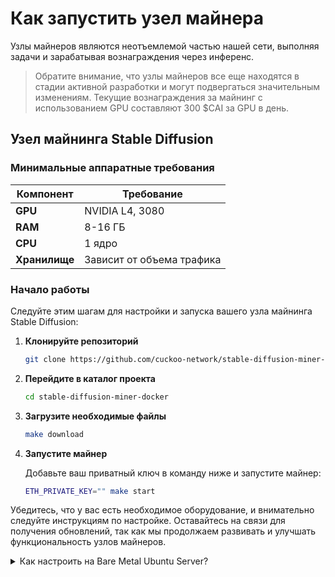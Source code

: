 # Как запустить узел майнера

Узлы майнеров являются неотъемлемой частью нашей сети, выполняя задачи и зарабатывая вознаграждения через инференс.

> Обратите внимание, что узлы майнеров все еще находятся в стадии активной разработки и могут подвергаться значительным изменениям. Текущие вознаграждения за майнинг с использованием GPU составляют 300 $CAI за GPU в день.

## Узел майнинга Stable Diffusion

### Минимальные аппаратные требования

| Компонент         | Требование                |
|-------------------|---------------------------|
| **GPU**           | NVIDIA L4, 3080           |
| **RAM**           | 8-16 ГБ                   |
| **CPU**           | 1 ядро                    |
| **Хранилище**     | Зависит от объема трафика |

### Начало работы

Следуйте этим шагам для настройки и запуска вашего узла майнинга Stable Diffusion:

1. **Клонируйте репозиторий**

    ```sh
    git clone https://github.com/cuckoo-network/stable-diffusion-miner-docker.git
    ```

2. **Перейдите в каталог проекта**

    ```sh
    cd stable-diffusion-miner-docker
    ```

3. **Загрузите необходимые файлы**

    ```sh
    make download
    ```

4. **Запустите майнер**

   Добавьте ваш приватный ключ в команду ниже и запустите майнер:

    ```sh
    ETH_PRIVATE_KEY="" make start
    ```

Убедитесь, что у вас есть необходимое оборудование, и внимательно следуйте инструкциям по настройке. Оставайтесь на связи для получения обновлений, так как мы продолжаем развивать и улучшать функциональность узлов майнеров.


<details class="p-4 bg-white rounded-lg shadow hover:bg-gray-50 focus:outline-none focus:ring-2 focus:ring-blue-500">
  <summary class="cursor-pointer text-xl font-semibold">
    Как настроить на Bare Metal Ubuntu Server?
  </summary>
  # Bare Metal Ubuntu Server

### Установка Nvidia Container Toolkit

Если при запуске `make start` вы столкнетесь с следующей ошибкой:

```text
[+] Running 1/2
 ✔ Container webui-docker-relay-node-1  Running                                                                                                                                             0.0s
 ⠹ Container webui-docker-auto-1        Starting                                                                                                                                            0.3s
Error response from daemon: failed to create task for container: failed to create shim task: OCI runtime create failed: runc create failed: unable to start container process: error during container init: error running hook #0: error running hook: exit status 1, stdout: , stderr: Auto-detected mode as 'legacy'
nvidia-container-cli: initialization error: load library failed: libnvidia-ml.so.1: cannot open shared object file: no such file or directory: unknown
make: *** [Makefile:11: start] Error 1
```

Это означает, что Nvidia Container Toolkit не установлен. Следуйте [официальным инструкциям по установке набора инструментов](https://docs.nvidia.com/datacenter/cloud-native/container-toolkit/latest/install-guide.html).

### Пользовательская конфигурация Docker Daemon

Чтобы использовать пользовательский файл конфигурации для Docker, выполните следующие шаги:

1. **Подготовьте пользовательский файл конфигурации**
   Убедитесь, что ваш пользовательский файл конфигурации находится в `$HOME/.config/docker/daemon.json`.

2. **Измените службу Docker systemd**
   Если файл `daemon.json` содержит `nvidia`, но при выполнении команды `sudo docker run --rm --runtime=nvidia --gpus all ubuntu nvidia-smi` возникает ошибка `docker: Error response from daemon: unknown or invalid runtime name: nvidia.`, измените службу Docker systemd:

1. Создайте каталог для службы Docker:
   ```bash
   sudo mkdir -p /etc/systemd/system/docker.service.d
   ```

2. Создайте или отредактируйте файл `override.conf` в этом каталоге:
   ```bash
   sudo nano /etc/systemd/system/docker.service.d/override.conf
   ```

3. Добавьте следующую конфигурацию, чтобы указать путь к пользовательскому файлу конфигурации:
   ```ini
   [Service]
   ExecStart=
   ExecStart=/usr/bin/dockerd --config-file=/home/your-username/.config/docker/daemon.json
   ```
   Замените `your-username` на ваше фактическое имя пользователя. Используйте полный путь вместо `$HOME`.

3. **Примените изменения**
   Перезагрузите конфигурацию systemd и перезапустите Docker:
   ```bash
   sudo systemctl daemon-reload
   sudo systemctl restart docker
   ```

4. **Проверьте конфигурацию**
   Проверьте, использует ли Docker вашу пользовательскую конфигурацию:
   ```bash
   sudo docker run --rm --runtime=nvidia --gpus all ubuntu nvidia-smi
   ```

### Устранение неполадок: Failed to Initialize NVML

Если вы столкнулись с ошибкой `Failed to initialize NVML: Unknown Error`, выполните следующие шаги:

1. Отредактируйте конфигурацию Nvidia контейнера:
   ```bash
   sudo vim /etc/nvidia-container-runtime/config.toml
   ```
   Измените параметр `no-cgroups` на `false` и сохраните файл.

2. Перезапустите демон Docker:
   ```bash
   sudo systemctl restart docker
   ```

3. Проверьте конфигурацию:
   ```bash
   sudo docker run --rm --runtime=nvidia --gpus all ubuntu nvidia-smi
   ```

</details>
